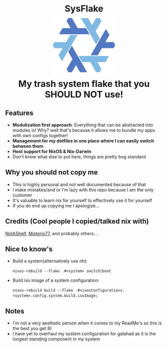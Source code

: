 <h1 align="center">
  SysFlake
  <br>
  <img src="resources/nixos.svg" width="200px" height="200px"/>
  <br>
  My trash system flake that you SHOULD NOT use!
</h1>

## Features
  - **Modulization first approach**: Everything that can be abstracted into modules is! Why? well that's because it allows me to bundle my apps with own configs together! 
  - **Management for my dotfiles in one place where I can easily switch between them**
  - **Host support for NixOS & Nix-Darwin**
  - Don't know what else to put here, things are pretty bog standard

## Why you should not copy me
  - This is highly personal and not well documented because of that
  - I make mistakes/and or I'm lazy with this repo because I am the only customer
  - It's valuable to learn nix for yourself to effectively use it for yourself
  - If you do end up copying me I apologize...

## Credits (Cool people I copied/talked nix with)
  [NotAShelf](https://github.com/NotAShelf), [Misterio77](https://github.com/Misterio77), and probably others...

## Nice to know's 
  - Build a system(alternatively use nh):
    
    ```nixos-rebuild --flake .#<system> switch|boot```

  - Build iso image of a system configuration:
    
    ```nixos-rebuild build --flake .#nixosConfigurations.<system>.config.system.build.isoImage;```

## Notes
  - I'm not a very aesthetic person when it comes to my ReadMe's so this is the best you get 8)
  - I have yet to overhaul my system configuration for galahad as it is the longest standing component in my system
